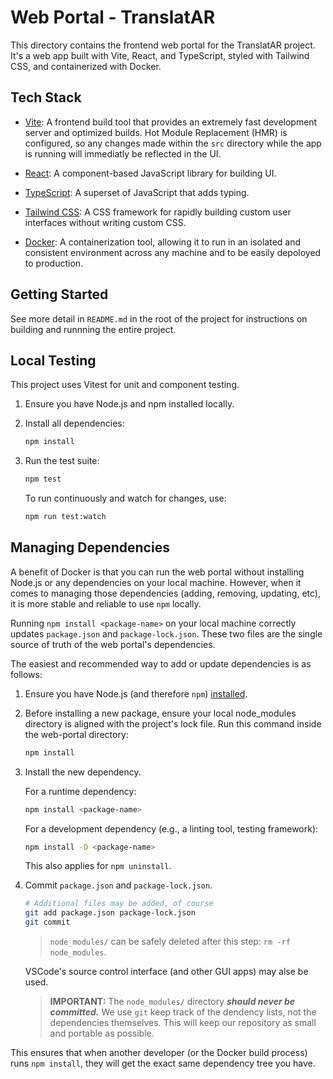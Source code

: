 # Web Portal - TranslatAR

This directory contains the frontend web portal for the TranslatAR project. It's a web app built with Vite, React, and TypeScript, styled with Tailwind CSS, and containerized with Docker.

## Tech Stack

- [Vite](https://vite.dev/): A frontend build tool that provides an extremely fast development server and optimized builds. Hot Module Replacement (HMR) is configured, so any changes made within the `src` directory while the app is running will immediatly be reflected in the UI.

- [React](https://react.dev/): A component-based JavaScript library for building UI.

- [TypeScript](https://www.typescriptlang.org/): A superset of JavaScript that adds typing.

- [Tailwind CSS](https://tailwindcss.com/): A CSS framework for rapidly building custom user interfaces without writing custom CSS.

- [Docker](https://www.docker.com/): A containerization tool, allowing it to run in an isolated and consistent environment across any machine and to be easily depoloyed to production.

## Getting Started

See more detail in `README.md` in the root of the project for instructions on building and runnning the entire project.

## Local Testing

This project uses Vitest for unit and component testing.

1. Ensure you have Node.js and npm installed locally.
2. Install all dependencies:

    ```bash
    npm install
    ```

3. Run the test suite:

    ```bash
    npm test
    ```

    To run continuously and watch for changes, use:

    ```bash
    npm run test:watch
    ```

## Managing Dependencies

A benefit of Docker is that you can run the web portal without installing Node.js or any dependencies on your local machine. However, when it comes to managing those dependencies (adding, removing, updating, etc), it is more stable and reliable to use `npm` locally.

Running `npm install <package-name>` on your local machine correctly updates `package.json` and `package-lock.json`. These two files are the single source of truth of the web portal's dependencies.

The easiest and recommended way to add or update dependencies is as follows:

1. Ensure you have Node.js (and therefore `npm`) [installed](https://nodejs.org/en/download). 

2. Before installing a new package, ensure your local node_modules directory is aligned with the project's lock file. Run this command inside the web-portal directory:

    ```sh
    npm install
    ```
  
3. Install the new dependency.

    For a runtime dependency:

    ```sh
    npm install <package-name>
    ```

    For a development dependency (e.g., a linting tool, testing framework):

    ```sh
    npm install -D <package-name>
    ```

    This also applies for `npm uninstall`.

4. Commit `package.json` and `package-lock.json`.

    ```sh
    # Additional files may be added, of course
    git add package.json package-lock.json
    git commit
    ```

    > `node_modules/` can be safely deleted after this step: `rm -rf node_modules`.

    VSCode's source control interface (and other GUI apps) may alse be used.

    > **IMPORTANT:** The `node_modules/` directory ***should never be committed.*** We use `git` keep track of the dendency lists, not the dependencies themselves. This will keep our repository as small and portable as possible.

This ensures that when another developer (or the Docker build process) runs `npm install`, they will get the exact same dependency tree you have. 
